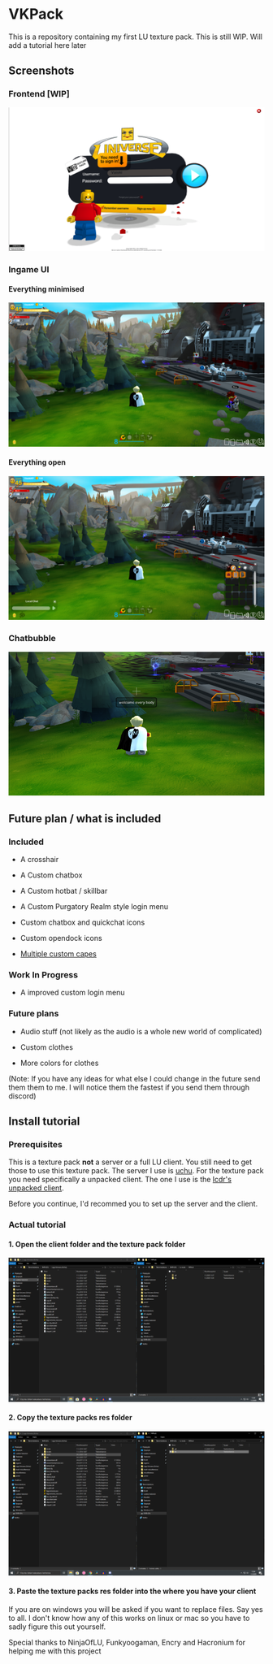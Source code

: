 # VKPack
This is a repository containing my first LU texture pack. This is still WIP. Will add a tutorial here later


## Screenshots

### Frontend [WIP]
![](https://github.com/VaiskiKP/VKPack/blob/master/readme%20stuff/frontend%20rn.PNG?raw=true)

### Ingame UI

#### Everything minimised
![](https://github.com/VaiskiKP/VKPack/blob/master/readme%20stuff/ingame%201.PNG?raw=true)

#### Everything open
![](https://github.com/VaiskiKP/VKPack/blob/master/readme%20stuff/ingame%202.PNG?raw=true)

### Chatbubble
![](https://github.com/VaiskiKP/VKPack/blob/master/readme%20stuff/ingame%203.png?raw=true)

## Future plan / what is included

### Included

- A crosshair

- A Custom chatbox

- A Custom hotbat / skillbar

- A Custom Purgatory Realm style login menu

- Custom chatbox and quickchat icons

- Custom opendock icons

- [Multiple custom capes](https://github.com/VaiskiKP/VKPack/tree/master/variables/capes)

### Work In Progress

- A improved custom login menu

### Future plans

- Audio stuff (not likely as the audio is a whole new world of complicated)

- Custom clothes

- More colors for clothes

(Note: If you have any ideas for what else I could change in the future send them them to me. I will notice them the fastest if you send them through discord)

## Install tutorial

### Prerequisites
This is a texture pack **not** a server or a full LU client. You still need to get those to use this texture pack. The server I use is [uchu](https://github.com/yuwui/Uchu). For the texture pack you need specifically a unpacked client. The one I use is the [lcdr's unpacked client](https://mega.nz/file/zhRzBa4C#B5eY94-6vYmjJYqXkDXDM5hiqkPhZ7yb9ShCHG3Lgo8).

Before you continue, I'd recommed you to set up the server and the client.

### Actual tutorial

#### 1. Open the client folder and the texture pack folder
![](https://github.com/VaiskiKP/VKPack/blob/master/readme%20stuff/tutorial%20screenshot1.PNG?raw=true)

#### 2. Copy the texture packs res folder
![](https://github.com/VaiskiKP/VKPack/blob/master/readme%20stuff/tutorial%20screenshot2.PNG?raw=true)

#### 3. Paste the texture packs res folder into the where you have your client
If you are on windows you will be asked if you want to replace files. Say yes to all. I don't know how any of this works on linux or mac so you have to sadly figure this out yourself.



Special thanks to NinjaOfLU, Funkyoogaman, Encry and Hacronium for helping me with this project
